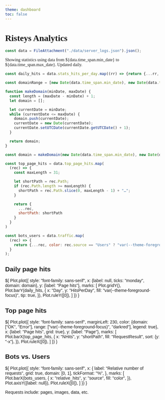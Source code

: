 ```yaml
---
theme: dashboard
toc: false
---
```


<style>
body {
  font-family: serif;
}
.card {
  font-family: sans-serif;
}
</style>

# Risteys Analytics


```js
const data = FileAttachment("./data/server_logs.json").json();
```
Showing statistics using data from ${data.time_span.min_date} to ${data.time_span.max_date}.
Updated daily. 🤖


```js
const daily_hits = data.stats_hits_per_day.map((rr) => {return {...rr, Day: new Date(rr.Day)}});
```

```js
const domainRange = [new Date(data.time_span.min_date), new Date(data.time_span.max_date)];
```

```js
function makeDomain(minDate, maxDate) {
  const length = (maxDate - minDate) + 1;
  let domain = [];

  let currentDate = minDate;
  while (currentDate <= maxDate) {
    domain.push(currentDate);
    currentDate = new Date(currentDate);
    currentDate.setUTCDate(currentDate.getUTCDate() + 1);
  }

  return domain;
}
```

```js
const domain = makeDomain(new Date(data.time_span.min_date), new Date(data.time_span.max_date));
```

```js
const top_page_hits = data.top_page_hits.map(
  (rec) => {
    const maxLength = 31;

    let shortPath = rec.Path;
    if (rec.Path.length >= maxLength) {
      shortPath = rec.Path.slice(0, maxLength - 1) + "…";
    }

    return {
      ...rec,
      shortPath: shortPath
    }
  }
)
```

```js
const bots_users = data.traffic.map(
  (rec) => {
    return {...rec, color: rec.source == "Users" ? "var(--theme-foreground-focus)" : "var(--theme-foreground-fainter)"}
  }
);
```

<div class="grid grid-cols-2">
  <div class="card">
    <h2>Daily page hits</h2>
  ${
  Plot.plot({
    style: "font-family: sans-serif",
    x: {label: null, ticks: "monday", domain: domain},
    y: {label: "Page hits"},
    marks: [
      Plot.gridY(),
      Plot.barY(daily_hits, {
        x: "Day",
        y: "HitsPerDay",
        fill: "var(--theme-foreground-focus)",
        tip: true,
      }),
      Plot.ruleY([0]),
    ]
  })
  }
  </div>

  <div class="card">
    <h2>Top page hits</h2>
  ${
  Plot.plot({
    style: "font-family: sans-serif",
    marginLeft: 230,
    color: {domain: ["OK", "Error"], range: ["var(--theme-foreground-focus)", "darkred"], legend: true},
    x: {label: "Page hits", grid: true},
    y: {label: "Page"},
    marks: [
      Plot.barX(top_page_hits, {
          x: "NHits",
          y: "shortPath",
          fill: "RequestResult",
          sort: {y: "-x"},
      }),
      Plot.ruleX([0]),
    ]
  })
  }
  </div>

  <div class="card">
    <h2>Bots vs. Users</h2>
  ${
  Plot.plot({
    style: "font-family: sans-serif",
    x: {
      label: "Relative number of requests",
      grid: true,
      domain: [0, 1],
      tickFormat: "%",
    },
    marks: [
      Plot.barX(bots_users, {
        x: "relative_hits",
        y: "source",
        fill: "color",
      }),
      Plot.axisY({label: null}),
      Plot.ruleX([0]),
    ]
  })
  }
    <p>Requests include: pages, images, data, etc.</p>
  </div>
</div>
